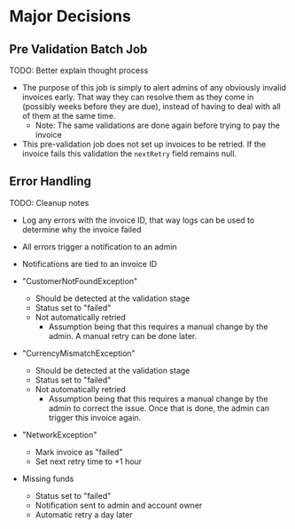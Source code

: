 # Major Decisions

## Pre Validation Batch Job

TODO: Better explain thought process

- The purpose of this job is simply to alert admins of any obviously invalid invoices early. That way they can resolve them as they come in (possibly weeks before they are due), instead of having to deal with all of them at the same time.
    - Note: The same validations are done again before trying to pay the invoice
- This pre-validation job does not set up invoices to be retried. If the invoice fails this validation the `nextRetry` field remains null.

## Error Handling

TODO: Cleanup notes

- Log any errors with the invoice ID, that way logs can be used to determine why the invoice failed
- All errors trigger a notification to an admin
- Notifications are tied to an invoice ID
 
- "CustomerNotFoundException"
    - Should be detected at the validation stage
    - Status set to "failed"
    - Not automatically retried
        - Assumption being that this requires a manual change by the admin. A manual retry can be done later.
- "CurrencyMismatchException"
    - Should be detected at the validation stage
    - Status set to "failed"
    - Not automatically retried
        - Assumption being that this requires a manual change by the admin to correct the issue. Once that is done, the admin can trigger this invoice again.
- "NetworkException"
    - Mark invoice as "failed"
    - Set next retry time to +1 hour
- Missing funds
    - Status set to "failed"
    - Notification sent to admin and account owner
    - Automatic retry a day later
